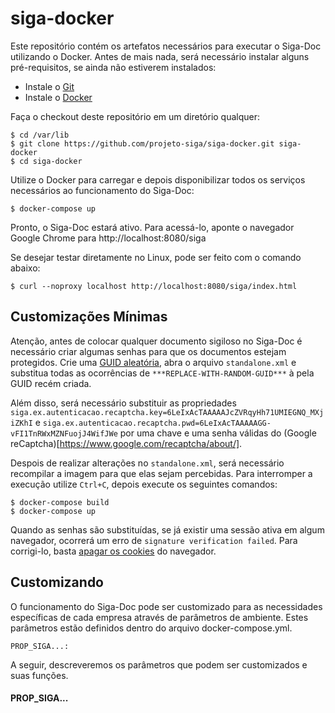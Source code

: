 # siga-docker

Este repositório contém os artefatos necessários para executar o Siga-Doc utilizando o Docker.
Antes de mais nada, será necessário instalar alguns pré-requisitos, se ainda não estiverem instalados:

- Instale o [Git](https://gist.github.com/derhuerst/1b15ff4652a867391f03)
- Instale o [Docker](https://docs.docker.com/install/)

Faça o checkout deste repositório em um diretório qualquer:

```
$ cd /var/lib
$ git clone https://github.com/projeto-siga/siga-docker.git siga-docker
$ cd siga-docker
```

Utilize o Docker para carregar e depois disponibilizar todos os serviços necessários ao funcionamento do Siga-Doc:

```
$ docker-compose up
```

Pronto, o Siga-Doc estará ativo. Para acessá-lo, aponte o navegador Google Chrome para http://localhost:8080/siga

Se desejar testar diretamente no Linux, pode ser feito com o comando abaixo:

```
$ curl --noproxy localhost http://localhost:8080/siga/index.html
```

## Customizações Mínimas

Atenção, antes de colocar qualquer documento sigiloso no Siga-Doc é necessário criar algumas senhas
para que os documentos estejam protegidos. Crie uma [GUID aleatória](https://www.guidgenerator.com/), abra o arquivo
```standalone.xml``` e substitua todas as ocorrências de ```***REPLACE-WITH-RANDOM-GUID***``` à pela GUID recém criada.

Além disso, será necessário substituir as propriedades ```siga.ex.autenticacao.recaptcha.key=6LeIxAcTAAAAAJcZVRqyHh71UMIEGNQ_MXjiZKhI``` e
```siga.ex.autenticacao.recaptcha.pwd=6LeIxAcTAAAAAGG-vFI1TnRWxMZNFuojJ4WifJWe``` 
por uma chave e uma senha válidas do (Google reCaptcha)[https://www.google.com/recaptcha/about/].

Despois de realizar alterações no ```standalone.xml```, será necessário recompilar a imagem para que elas sejam percebidas.
Para interromper a execução utilize ```Ctrl+C```, depois execute os seguintes comandos:

```
$ docker-compose build
$ docker-compose up
```

Quando as senhas são substituídas, se já existir uma sessão ativa em algum navegador, ocorrerá um erro de ```signature verification failed```. 
Para corrigi-lo, basta [apagar os cookies](https://support.google.com/chrome/answer/95647?co=GENIE.Platform%3DDesktop&hl=pt-BR) do navegador.


## Customizando

O funcionamento do Siga-Doc pode ser customizado
para as necessidades específicas de cada empresa através de parâmetros de ambiente.
Estes parâmetros estão definidos dentro do arquivo docker-compose.yml.

```
PROP_SIGA...:
```

A seguir, descreveremos os parâmetros que podem ser customizados e suas funções.

#### PROP_SIGA...
